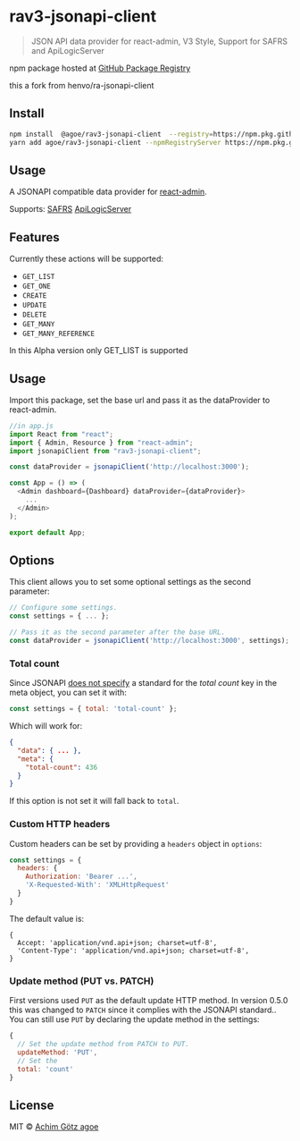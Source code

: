 # rav3-jsonapi-client

> JSON API data provider for react-admin, V3 Style, Support for SAFRS and ApiLogicServer

npm package hosted at [GitHub Package Registry](https://github.com/features/package-registry)
<!--
[![NPM](https://img.shields.io/npm/v/rav3-jsonapi-client.svg)](https://github.com/agoe/rav3-jsonapi-client/packages/607376) [![JavaScript Style Guide](https://img.shields.io/badge/code_style-standard-brightgreen.svg)](https://standardjs.com) -->

this a fork from henvo/ra-jsonapi-client
## Install

```bash
npm install  @agoe/rav3-jsonapi-client  --registry=https://npm.pkg.github.com
yarn add agoe/rav3-jsonapi-client --npmRegistryServer https://npm.pkg.github.com
```

## Usage
A JSONAPI compatible data provider for
[react-admin](https://github.com/marmelab/react-admin).

Supports:
[SAFRS](https://github.com/thomaxxl/safrs)
[ApiLogicServer](https://github.com/valhuber/ApiLogicServer)


## Features
Currently these actions will be supported:

* `GET_LIST` 
* `GET_ONE`
* `CREATE`
* `UPDATE`
* `DELETE`
* `GET_MANY`
* `GET_MANY_REFERENCE`

In this Alpha version only GET_LIST is supported

## Usage

Import this package, set the base url and pass it as the dataProvider to
react-admin.

```javascript
//in app.js
import React from "react";
import { Admin, Resource } from "react-admin";
import jsonapiClient from "rav3-jsonapi-client";

const dataProvider = jsonapiClient('http://localhost:3000');

const App = () => (
  <Admin dashboard={Dashboard} dataProvider={dataProvider}>
    ...
  </Admin>
);

export default App;
```

## Options
This client allows you to set some optional settings as the second parameter:

``` javascript
// Configure some settings.
const settings = { ... };

// Pass it as the second parameter after the base URL.
const dataProvider = jsonapiClient('http://localhost:3000', settings);
```

### Total count
Since JSONAPI [does not specify](http://jsonapi.org/examples/#pagination)
a standard for the *total count* key in the meta object, you can set it with:

``` javascript
const settings = { total: 'total-count' };
```

Which will work for:
``` json
{
  "data": { ... },
  "meta": {
    "total-count": 436
  }
}
```
If this option is not set it will fall back to `total`.

### Custom HTTP headers
Custom headers can be set by providing a `headers` object in `options`:

``` javascript
const settings = {
  headers: {
    Authorization: 'Bearer ...',
    'X-Requested-With': 'XMLHttpRequest'
  }
}
```
The default value is:
``` javascriptgit branch -M main
{
  Accept: 'application/vnd.api+json; charset=utf-8',
  'Content-Type': 'application/vnd.api+json; charset=utf-8',
}
```

### Update method (PUT vs. PATCH)
First versions used `PUT` as the default update HTTP method.
In version 0.5.0 this was changed to `PATCH` since it complies with the
JSONAPI standard.. You can still use `PUT` by declaring the update method in
the settings:

``` javascript
{
  // Set the update method from PATCH to PUT.
  updateMethod: 'PUT',
  // Set the
  total: 'count'
}
```

## License

MIT © [Achim Götz agoe](https://github.com/agoe)
